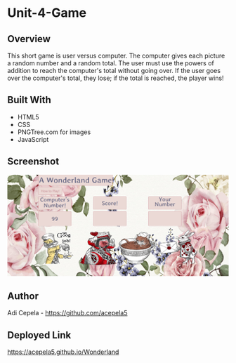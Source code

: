# Unit-4-Game

## Overview
This short game is user versus computer. The computer gives each picture a random number and a random total. The user must use the powers of addition to reach the computer's total without going over. If the user goes over the computer's total, they lose; if the total is reached, the player wins!

## Built With
- HTML5
- CSS
- PNGTree.com for images
- JavaScript
## Screenshot

![](/Screenshot(34).png)
 
## Author
Adi Cepela - https://github.com/acepela5

## Deployed Link
https://acepela5.github.io/Wonderland